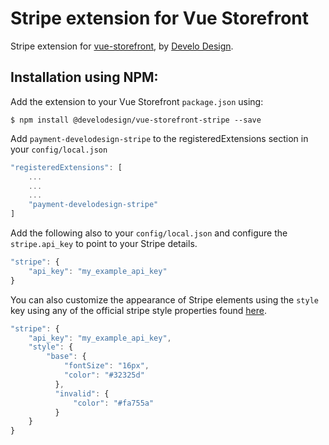 # Stripe extension for Vue Storefront

Stripe extension for [vue-storefront](https://github.com/DivanteLtd/vue-storefront), by [Develo Design](https://nodejs.org/).

## Installation using NPM:

Add the extension to your Vue Storefront `package.json` using:
```shell
$ npm install @develodesign/vue-storefront-stripe --save
```

Add `payment-develodesign-stripe` to the registeredExtensions section in your `config/local.json`
```js
"registeredExtensions": [
    ...
    ...
    ...
    "payment-develodesign-stripe"
]
```

Add the following also to your `config/local.json` and configure the `stripe.api_key` to point to your Stripe details.
```js
"stripe": {
    "api_key": "my_example_api_key"
}
```

You can also customize the appearance of Stripe elements using the `style` key using any of the official stripe style properties found [here](https://stripe.com/docs/stripe-js/reference#stripe-elements).
```js
"stripe": {
    "api_key": "my_example_api_key",
    "style": {
        "base": {
            "fontSize": "16px",
            "color": "#32325d"
          },
          "invalid": {
              "color": "#fa755a"
          }
    }
}
```
